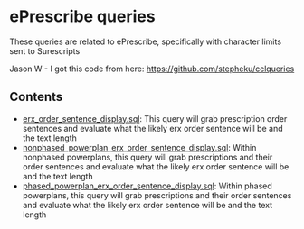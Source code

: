 # ePrescribe queries
These queries are related to ePrescribe, specifically with character limits sent to Surescripts

Jason W - I got this code from here: https://github.com/stepheku/cclqueries


## Contents
* [erx_order_sentence_display.sql](./erx_order_sentence_display.sql): This query will grab prescription order sentences and evaluate what the likely erx order sentence will be and the text length 
* [nonphased_powerplan_erx_order_sentence_display.sql](./nonphased_powerplan_erx_order_sentence_display.sql): Within nonphased powerplans, this query will grab prescriptions and their order sentences and evaluate what the likely erx order sentence will be and the text length 
* [phased_powerplan_erx_order_sentence_display.sql](./phased_powerplan_erx_order_sentence_display.sql): Within phased powerplans, this query will grab prescriptions and their order sentences and evaluate what the likely erx order sentence will be and the text length 
